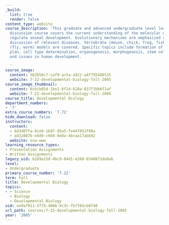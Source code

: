 ```yaml
---
_build:
  list: true
  render: false
content_type: website
course_description: 'This graduate and advanced undergraduate level lecture and literature
  discussion course covers the current understanding of the molecular mechanisms that
  regulate animal development. Evolutionary mechanisms are emphasized as well as the
  discussion of relevant diseases. Vertebrate (mouse, chick, frog, fish) and invertebrate
  (fly, worm) models are covered. Specific topics include formation of early body
  plan, cell type determination, organogenesis, morphogenesis, stem cells, cloning,
  and issues in human development.

  '
course_image:
  content: 5b2b58c7-caf9-ac5a-a922-a4f795488535
  website: 7-22-developmental-biology-fall-2005
course_image_thumbnail:
  content: 0c6cb85d-1be1-6f14-628a-037f3bb6f1af
  website: 7-22-developmental-biology-fall-2005
course_title: Developmental Biology
department_numbers:
- '7'
extra_course_numbers: '7.72'
hide_download: false
instructors:
  content:
  - 6d3d07fa-9ce9-1b97-95a5-fe447853f08a
  - a432807b-e4d9-c9d4-0dda-4bcaa17abb92
  website: ocw-www
learning_resource_types:
- Presentation Assignments
- Written Assignments
legacy_uid: b269a15d-4bc9-84d1-e268-8348871de0ab
level:
- Undergraduate
primary_course_number: '7.22'
term: Fall
title: Developmental Biology
topics:
- - Science
  - Biology
  - Developmental Biology
uid: ee0af911-5f75-4066-9c3c-fb7f65cb6f40
url_path: courses/7-22-developmental-biology-fall-2005
year: '2005'
---
```

